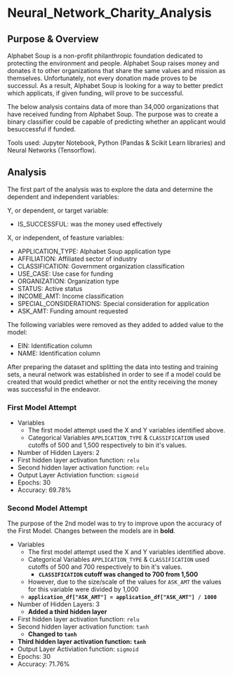 # Neural_Network_Charity_Analysis

## Purpose & Overview
Alphabet Soup is a non-profit philanthropic foundation dedicated to protecting the environment and people. Alphabet Soup raises money and donates it to other organizations that share the same values and mission as themselves. Unfortunately, not every donation made proves to be successul. As a result, Alphabet Soup is looking for a way to better predict which applicats, if given funding, will prove to be successful.

The below analysis contains data of more than 34,000 organizations that have received funding from Alphabet Soup. The purpose was to create a binary classifier could be capable of predicting whether an applicant would besuccessful if funded.

Tools used: Jupyter Notebook, Python (Pandas & Scikit Learn libraries) and Neural Networks (Tensorflow).

## Analysis
The first part of the analysis was to explore the data and determine the dependent and independent variables:

Y, or dependent, or target variable:
- IS_SUCCESSFUL: was the money used effectively

X, or independent, of feasture variables:
- APPLICATION_TYPE: Alphabet Soup application type
- AFFILIATION: Affiliated sector of industry
- CLASSIFICATION: Government organization classification
- USE_CASE: Use case for funding
- ORGANIZATION: Organization type
- STATUS: Active status
- INCOME_AMT: Income classification
- SPECIAL_CONSIDERATIONS: Special consideration for application
- ASK_AMT: Funding amount requested

The following variables were removed as they added to added value to the model:
- EIN: Identification column
- NAME: Identification column

After preparing the dataset and splitting the data into testing and training sets, a neural network was established in order to see if a model could be created that would predict whether or not the entity receiving the money was successful in the endeavor.

### First Model Attempt
- Variables
  - The first model attempt used the X and Y variables identified above.
  - Categorical Variables ```APPLICATION_TYPE``` & ```CLASSIFICATION``` used cutoffs of 500 and 1,500 respectively to bin it's values.
- Number of Hidden Layers: 2
- First hidden layer activation function: ```relu```
- Second hidden layer activation function: ```relu```
- Output Layer Activiation function: ```sigmoid```
- Epochs: 30
- Accuracy: 69.78%

### Second Model Attempt
The purpose of the 2nd model was to try to improve upon the accuracy of the First Model. Changes between the models are in <b>bold</b>.
- Variables
  - The first model attempt used the X and Y variables identified above.
  - Categorical Variables ```APPLICATION_TYPE``` & ```CLASSIFICATION``` used cutoffs of 500 and 700 respectively to bin it's values.
    -  <b>```CLASSIFICATION``` cutoff was changed to 700 from 1,500</b>
  - However, due to the size/scale of the values for ```ASK_AMT``` the values for this variable were divided by 1,000
  - <b>```application_df["ASK_AMT"] = application_df["ASK_AMT"] / 1000```</b>
- Number of Hidden Layers: 3
  - <b>Added a third hidden layer</b>
- First hidden layer activation function: ```relu```
- Second hidden layer activation function: ```tanh```
  - <b>Changed to ```tanh```</b>
- <b>Third hidden layer activation function: ```tanh```</b>
- Output Layer Activiation function: ```sigmoid```
- Epochs: 30
- Accuracy: 71.76%

